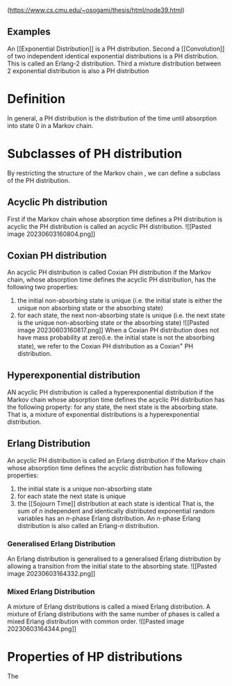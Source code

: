 (https://www.cs.cmu.edu/~osogami/thesis/html/node39.html)

## Examples
An [[Exponential Distribution]] is a PH distribution. Second a [[Convolution]] of two independent identical exponential distributions is a PH distribution. This is called an Erlang-2 distribution. Third a mixture distribution between 2 exponential distribution is also a PH distribution

# Definition 
In general, a PH distribution is the distribution of the time until absorption into state 0 in a Markov chain. 

# Subclasses of PH distribution 
By restricting the structure of the Markov chain , we can define a subclass of the PH distribution. 

## Acyclic Ph distribution
First if the Markov chain whose absorption time  defines a PH distribution is acyclic the PH distribution is called an acyclic PH distribution. 
![[Pasted image 20230603160804.png]]

## Coxian PH distribution
An acyclic PH distribution is called Coxian PH distribution if the Markov chain, whose absorption time defines the acyclic PH distribution, has the following two properties: 
1. the initial non-absorbing state is unique (i.e. the initial state is either the unique non absorbing state or the absorbing state) 
2. for each state, the next non-absorbing state is unique (i.e. the next state is the unique non-absorbing state or the absorbing state)
![[Pasted image 20230603160817.png]]
When a Coxian PH distribution does not have mass probability at zero(i.e. the initial state is not the absorbing state), we refer to the Coxian PH distribution as a Coxian$^+$ PH distribution.

## Hyperexponential distribution
AN acyclic PH distribution is called a hyperexponential distribution if  the Markov chain whose absorption time defines the acyclic PH distribution has the following property: for any state, the next state is the absorbing state. That is, a mixture of exponential distributions is a hyperexponential distribution.

## Erlang Distribution
An acyclic PH distribution is called an Erlang distribution if the Markov chain whose absorption time defines the acyclic distribution has following properties:
1. the initial state is a unique non-absorbing state
2. for each state the next state is unique
3. the [[Sojourn Time]] distribution at each state is identical
That is, the sum of $n$ independent and identically distributed exponential random variables has an $n$-phase Erlang distribution. An $n$-phase Erlang distribution is also called an Erlang-$n$ distribution. 

### Generalised Erlang Distribution
An Erlang distribution is generalised to a generalised Erlang distribution by allowing a transition from the initial state to the absorbing state.
![[Pasted image 20230603164332.png]]

### Mixed Erlang Distribution
A mixture of Erlang distributions is called a mixed Erlang distribution. A mixture of Erlang distributions with the same number of phases is called a mixed Erlang distribution with common order.
![[Pasted image 20230603164344.png]]

# Properties of HP distributions
The 